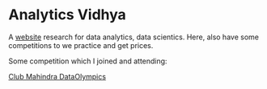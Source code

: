 # Analytics Vidhya 

A [website](https://datahack.analyticsvidhya.com) research for data analytics, data scientics.
Here, also have some competitions to we practice and get prices.

Some competition which I joined and attending:

[Club Mahindra DataOlympics](https://datahack.analyticsvidhya.com/contest/club-mahindra-dataolympics/)

